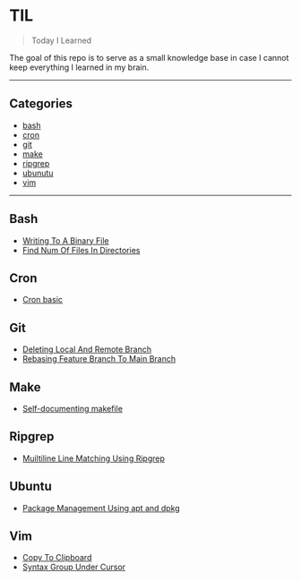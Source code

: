 # TIL

> Today I Learned

The goal of this repo is to serve as a small knowledge base in case I cannot keep everything I learned in my brain.

---

## Categories

* [bash](#bash)
* [cron](#cron)
* [git](#git)
* [make](#make)
* [ripgrep](#ripgrep)
* [ubunutu](#ubuntu)
* [vim](#vim)

---

## Bash
- [Writing To A Binary File](bash/writing-to-a-binary-file.md)
- [Find Num Of Files In Directories](bash/find-num-of-files-in-directories.md)

## Cron
- [Cron basic](cron/cron-basic.md)

## Git
- [Deleting Local And Remote Branch](git/deleting-local-and-remote-branch.md)
- [Rebasing Feature Branch To Main Branch](git/rebasing-feature-branch-to-main-branch.md)

## Make
- [Self-documenting makefile](make/self-documenting-makefile.md)

## Ripgrep
- [Muiltiline Line Matching Using Ripgrep](ripgrep/muiltiline-line-matching-using-ripgrep.md)

## Ubuntu
- [Package Management Using apt and dpkg](ubuntu/package-management-using-apt-and-dpkg.md)

## Vim
- [Copy To Clipboard](vim/copy-to-clipboard.md)
- [Syntax Group Under Cursor](vim/syntax-group-under-cursor.md)

